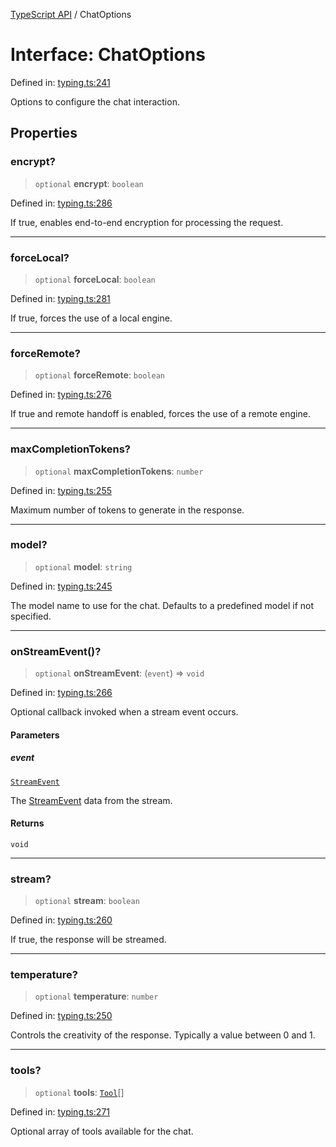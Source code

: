 [TypeScript API](../index.md) / ChatOptions

# Interface: ChatOptions

Defined in: [typing.ts:241](https://github.com/adap/flower/blob/0f847b5db7209b5c41b08d1c3aa630bfc89621fb/intelligence/ts/src/typing.ts#L241)

Options to configure the chat interaction.

## Properties

### encrypt?

> `optional` **encrypt**: `boolean`

Defined in: [typing.ts:286](https://github.com/adap/flower/blob/0f847b5db7209b5c41b08d1c3aa630bfc89621fb/intelligence/ts/src/typing.ts#L286)

If true, enables end-to-end encryption for processing the request.

***

### forceLocal?

> `optional` **forceLocal**: `boolean`

Defined in: [typing.ts:281](https://github.com/adap/flower/blob/0f847b5db7209b5c41b08d1c3aa630bfc89621fb/intelligence/ts/src/typing.ts#L281)

If true, forces the use of a local engine.

***

### forceRemote?

> `optional` **forceRemote**: `boolean`

Defined in: [typing.ts:276](https://github.com/adap/flower/blob/0f847b5db7209b5c41b08d1c3aa630bfc89621fb/intelligence/ts/src/typing.ts#L276)

If true and remote handoff is enabled, forces the use of a remote engine.

***

### maxCompletionTokens?

> `optional` **maxCompletionTokens**: `number`

Defined in: [typing.ts:255](https://github.com/adap/flower/blob/0f847b5db7209b5c41b08d1c3aa630bfc89621fb/intelligence/ts/src/typing.ts#L255)

Maximum number of tokens to generate in the response.

***

### model?

> `optional` **model**: `string`

Defined in: [typing.ts:245](https://github.com/adap/flower/blob/0f847b5db7209b5c41b08d1c3aa630bfc89621fb/intelligence/ts/src/typing.ts#L245)

The model name to use for the chat. Defaults to a predefined model if not specified.

***

### onStreamEvent()?

> `optional` **onStreamEvent**: (`event`) => `void`

Defined in: [typing.ts:266](https://github.com/adap/flower/blob/0f847b5db7209b5c41b08d1c3aa630bfc89621fb/intelligence/ts/src/typing.ts#L266)

Optional callback invoked when a stream event occurs.

#### Parameters

##### event

[`StreamEvent`](StreamEvent.md)

The [StreamEvent](StreamEvent.md) data from the stream.

#### Returns

`void`

***

### stream?

> `optional` **stream**: `boolean`

Defined in: [typing.ts:260](https://github.com/adap/flower/blob/0f847b5db7209b5c41b08d1c3aa630bfc89621fb/intelligence/ts/src/typing.ts#L260)

If true, the response will be streamed.

***

### temperature?

> `optional` **temperature**: `number`

Defined in: [typing.ts:250](https://github.com/adap/flower/blob/0f847b5db7209b5c41b08d1c3aa630bfc89621fb/intelligence/ts/src/typing.ts#L250)

Controls the creativity of the response. Typically a value between 0 and 1.

***

### tools?

> `optional` **tools**: [`Tool`](Tool.md)[]

Defined in: [typing.ts:271](https://github.com/adap/flower/blob/0f847b5db7209b5c41b08d1c3aa630bfc89621fb/intelligence/ts/src/typing.ts#L271)

Optional array of tools available for the chat.
